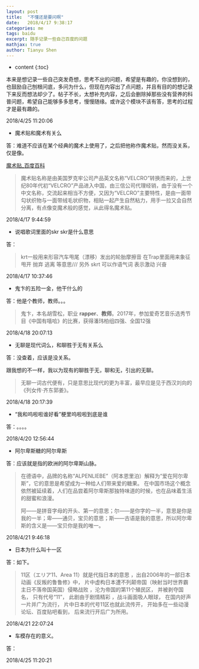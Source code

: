 ```yaml
---
layout: post
title:  "不懂还是要问啊"
date:   2018/4/17 9:38:17  
categories: me
tags: baidu 
excerpt: 随手记录一些自己百度的问题
mathjax: true
author: Tianyu Shen
---
```


* content
{:toc}


本来是想记录一些自己突发奇想，思考不出的问题，希望是有趣的，你没想到的，也鼓励自己刨根问底，多问为什么，但现在内容出了点问题，并且有目的的想记录下来反而想法却少了。帖子不长，太想补充内容，之后会删除掉那些没有营养的科普问题，希望自己能够多多思考，慢慢随缘。或许这个模块不该有答，思考的过程才是最有趣的。

2018/4/25 11:20:06 

-  魔术贴和魔术有关么 
  
答：难道不应该在某个经典的魔术上使用了，之后把他称作魔术贴，然而没关系，仅是像。

[魔术贴_百度百科](https://baike.baidu.com/item/%E9%AD%94%E6%9C%AF%E8%B4%B4/4635754?fr=aladdin)    

>  魔术贴名称是由美国罗克牢公司产品英文名称“VELCRO”转换而来的，上世纪80年代初“VELCRO”产品进入中国，由三信公司代理经销，由于没有一个中文名称，交流起来相当不方便，又因为“VELCRO”主要特性，是由一面带勾状织物与一面带绒毛状织物，相贴一起产生自然粘力，用手一拉又会自然分离，有点像变魔术般的感觉，从此得名魔术贴。

2018/4/17 9:44:59 



-  说唱歌词里面的skr skr是什么意思 
  
答：

> krt一般用来形容汽车甩尾（漂移）发出的轮胎摩擦音 在Trap里面用来象征 甩开 抛弃 逃离 等意思/// 另外 skrt 可以作语气词 表示激动 兴奋


2018/4/17 10:37:46 


-  鬼卞的五险一金，他干什么的
  
答：他是个教师，教师。。。

> 鬼卞，本名胡雪松，职业 **rapper**、**教师**。2017年，参加爱奇艺音乐选秀节目《中国有嘻哈》的比赛，获得潘玮柏组四强、全国12强

2018/4/18 20:07:13 

-  无聊是现代词么，和聊胜于无有关系么
  
答：没查着，应该是没关系。

跟我想的不一样，我以为现有的聊胜于无，聊和无，引出的无聊。
> 无聊一词古代便有，只是意思比现代的更为丰富，最早应是见于西汉刘向的《列女传·齐东郭姜》。


2018/4/18 20:17:39  

-  “我和呜啦啦谁好看”梗里呜啦啦到底是谁 
  
答：。。。。


2018/4/20 12:56:44 

-  阿尔卑斯糖的阿尔卑斯 
  
答：应该就是指的欧洲的阿尔卑斯山脉。

> 在德语中，品牌的名称“ALPENLIEBE”（阿本恩里泊）解释为“爱在阿尔卑斯”，它的意思是希望成为一种给人们带来爱的糖果。 在中国市场这个概念依然被延续着，人们在品尝着阿尔卑斯那独特味道的时候，也在品味着生活的甜蜜和浪漫。
> 
> 阿——是拼音字母的开头、第一的意思；尔——是你字的一半，意思是你是我的一半；卑——通贝，宝贝的意思；斯——古语是我的意思，所以阿尔卑斯的含义是——宝贝你是我的唯一。

  2018/4/21 9:46:18 

-  日本为什么叫十一区 
  
答：如下。

> 11区（エリア11、Area 11）就是代指日本的意思 ，出自2006年的一部日本动画《反叛的鲁鲁修》中， 片中虚构日本遭不列颠帝国（映射当时世界霸主日不落帝国英国）侵略战败 ，沦为帝国的第11个殖民区， 并被剥夺国名， 只有代号“11”， 此剧由于剧情精彩 ，战斗画面吸人眼球， 在国内好声一片并广为流行， 片中日本的代号11区也就此流传开， 开始多在一些动漫论坛、百度贴吧看到， 后来流行开后广为所用。

2018/4/21 22:07:24 

-  车模存在的意义。
  
答：


2018/4/25 11:20:21 


